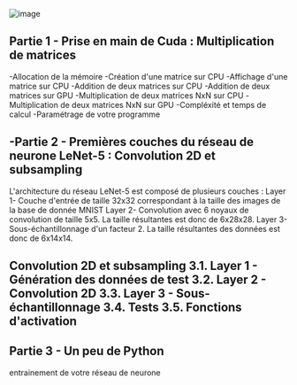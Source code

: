 ![image](https://github.com/my-bro-pigeon/TP_Hardware/assets/94360349/3c82ddb8-0dd5-4b30-a26b-99495330bd4f)






Partie 1 - Prise en main de Cuda : Multiplication de matrices
-

-Allocation de la mémoire
-Création d'une matrice sur CPU
-Affichage d'une matrice sur CPU
-Addition de deux matrices sur CPU
-Addition de deux matrices sur GPU
-Multiplication de deux matrices NxN sur CPU
-Multiplication de deux matrices NxN sur GPU
-Compléxité et temps de calcul
-Paramétrage de votre programme



-Partie 2 - Premières couches du réseau de neurone LeNet-5 : Convolution 2D et subsampling
-
L'architecture du réseau LeNet-5 est composé de plusieurs couches :
Layer 1- Couche d'entrée de taille 32x32 correspondant à la taille des images de la base de donnée MNIST
Layer 2- Convolution avec 6 noyaux de convolution de taille 5x5. La taille résultantes est donc de 6x28x28.
Layer 3- Sous-échantillonnage d'un facteur 2. La taille résultantes des données est donc de 6x14x14.

Convolution 2D et subsampling
3.1. Layer 1 - Génération des données de test
3.2. Layer 2 - Convolution 2D
3.3. Layer 3 - Sous-échantillonnage
3.4. Tests
3.5. Fonctions d'activation
-



Partie 3 - Un peu de Python
-

entrainement de votre réseau de neurone






